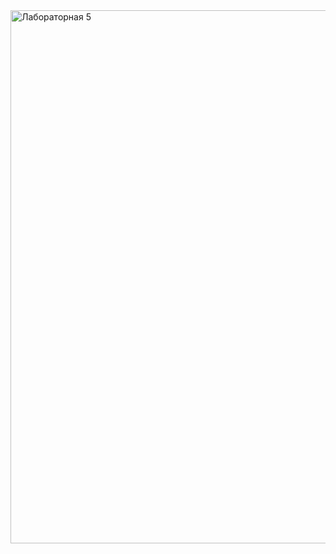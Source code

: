 <img width="853" alt="Лабораторная 5" src="https://github.com/bashkov-01/rtippo/assets/52044554/4b22596e-8511-4c1b-a30f-53380df81ca9">
